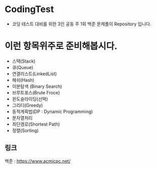 # CodingTest
- 코딩 테스트 대비를 위한 3인 공동 주 1회 백준 문제풀이 Repository 입니다.

# 이런 항목위주로 준비해봅시다.
- 스택(Stack)
- 큐(Queue)
- 연결리스트(LinkedList)
- 해쉬(Hash)
- 이분탐색 (Binary Search)
- 브루트포스(Brute Froce)
- 윈도슬라이딩(선택)
- 그리디(Greedy)
- 동적계획법(DP : Dynamic Programming)
- 문자열처리
- 최단경로(Shortest Path)
- 정렬(Sorting)

## 링크
백준 : https://www.acmicpc.net/
